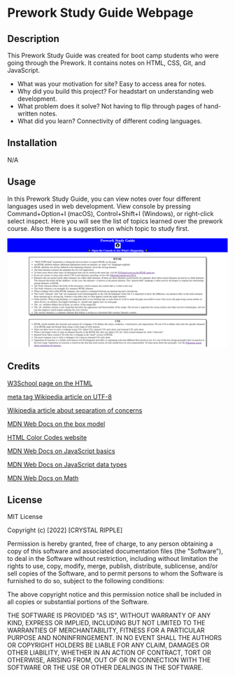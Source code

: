 # Prework Study Guide Webpage

## Description

This Prework Study Guide was created for boot camp students who were going through the Prework. It contains notes on HTML, CSS, Git, and JavaScript.

- What was your motivation for site?  Easy to access area for notes.
- Why did you build this project?  For headstart on understanding web development.
- What problem does it solve?  Not having to flip through pages of hand-written notes.
- What did you learn?  Connectivity of different coding languages.

## Installation

N/A 

## Usage

In this Prework Study Guide, you can view notes over four different languages used in web development.  View console by pressing Command+Option+I (macOS), Control+Shift+I (Windows), or right-click select inspect.  Here you will see the list of topics learned over the prework course.  Also there is a suggestion on which topic to study first. 

![Prework Site Image](./assets/images/PreWork.png)

## Credits

<a href="https://www.w3schools.com/tags/tag_meta.asp">W3School page on the HTML</a>

<a href="https://en.wikipedia.org/wiki/UTF-8">meta tag Wikipedia article on UTF-8</a>

<a href="https://en.wikipedia.org/wiki/Separation_of_concerns">Wikipedia article about separation of concerns</a>

<a href="https://developer.mozilla.org/en-US/docs/Learn/CSS/Building_blocks/The_box_model">MDN Web Docs on the box model</a>

<a href="https://htmlcolorcodes.com/">HTML Color Codes website</a>

<a href="https://developer.mozilla.org/en-US/docs/Learn/Getting_started_with_the_web/JavaScript_basics">MDN Web Docs on JavaScript basics</a>

<a href="https://developer.mozilla.org/en-US/docs/Web/JavaScript/Data_structures">MDN Web Docs on JavaScript data types</a>

<a href="https://developer.mozilla.org/en-US/docs/Web/JavaScript/Reference/Global_Objects/Math">MDN Web Docs on Math</a>

## License

MIT License

Copyright (c) [2022] [CRYSTAL RIPPLE]

Permission is hereby granted, free of charge, to any person obtaining a copy
of this software and associated documentation files (the "Software"), to deal
in the Software without restriction, including without limitation the rights
to use, copy, modify, merge, publish, distribute, sublicense, and/or sell
copies of the Software, and to permit persons to whom the Software is
furnished to do so, subject to the following conditions:

The above copyright notice and this permission notice shall be included in all
copies or substantial portions of the Software.

THE SOFTWARE IS PROVIDED "AS IS", WITHOUT WARRANTY OF ANY KIND, EXPRESS OR
IMPLIED, INCLUDING BUT NOT LIMITED TO THE WARRANTIES OF MERCHANTABILITY,
FITNESS FOR A PARTICULAR PURPOSE AND NONINFRINGEMENT. IN NO EVENT SHALL THE
AUTHORS OR COPYRIGHT HOLDERS BE LIABLE FOR ANY CLAIM, DAMAGES OR OTHER
LIABILITY, WHETHER IN AN ACTION OF CONTRACT, TORT OR OTHERWISE, ARISING FROM,
OUT OF OR IN CONNECTION WITH THE SOFTWARE OR THE USE OR OTHER DEALINGS IN THE
SOFTWARE.

